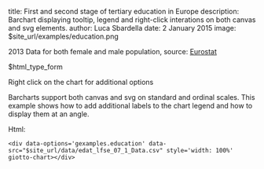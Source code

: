 title: First and second stage of tertiary education in Europe
description: Barchart displaying tooltip, legend and right-click interations on both canvas and svg elements.
author: Luca Sbardella
date: 2 January 2015
image: $site_url/examples/education.png

<div class="container-fluid">
  <div class="row">
    <div class="col-sm-10">
      <div data-options='gexamples.education' data-src="$site_url/data/edat_lfse_07_1_Data.csv" style='width: 100%' giotto-chart></div>
      <p class="text-right small">2013 Data for both female and male population, source: <a href="http://ec.europa.eu/eurostat" target="self">Eurostat</a></p>
    </div>
    <div class="col-sm-2 small">
      $html_type_form
      <p>Right click on the chart for additional options</p>
    </div>
  </div>
</div>

Barcharts support both canvas and svg on standard and ordinal scales.
This example shows how to add additional labels to the chart legend and how to
display them at an angle.


Html:

    <div data-options='gexamples.education' data-src="$site_url/data/edat_lfse_07_1_Data.csv" style='width: 100%' giotto-chart></div>